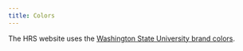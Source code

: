 ```yaml
---
title: Colors
---
```


The HRS website uses the [Washington State University brand colors](https://brand.wsu.edu/visual/colors/).
